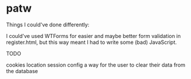 # patw

Things I could've done differently:

I could've used WTForms for easier and maybe better form validation in register.html, but this way meant I had to write some (bad) JavaScript.


TODO

cookies
location
session config
a way for the user to clear their data from the database
